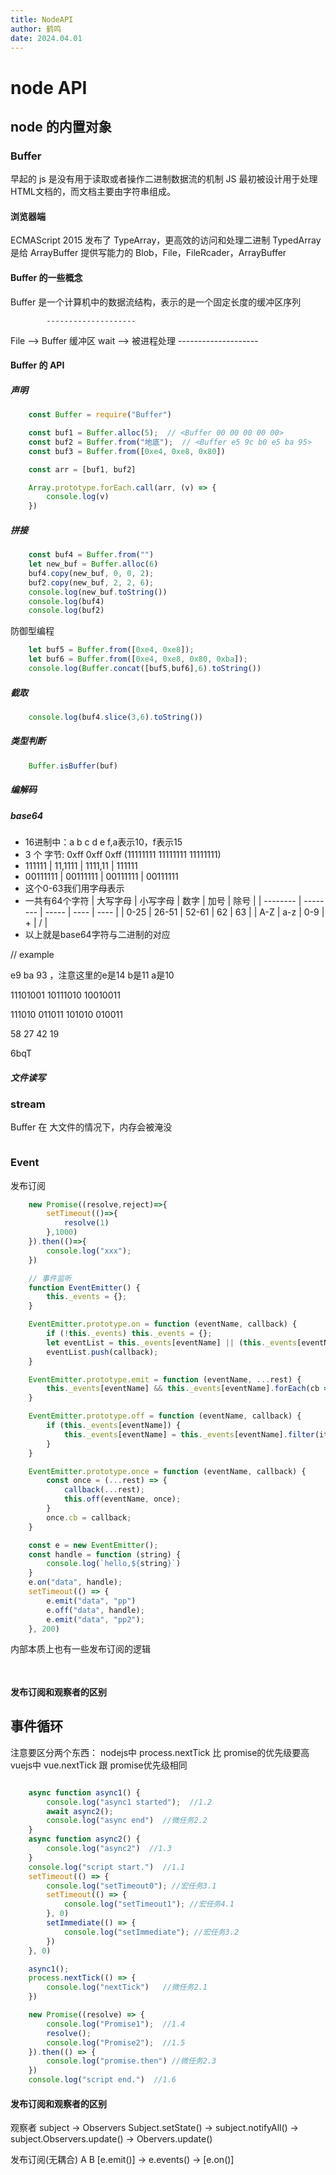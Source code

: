 ```yaml
---
title: NodeAPI
author: 鹤鸣
date: 2024.04.01
---
```



# node API

## node 的内置对象

### Buffer

早起的 js 是没有用于读取或者操作二进制数据流的机制
JS 最初被设计用于处理HTML文档的，而文档主要由字符串组成。

#### 浏览器端

ECMAScript 2015 发布了 TypeArray，更高效的访问和处理二进制
TypedArray 是给 ArrayBuffer 提供写能力的
Blob，File，FileRcader，ArrayBuffer

#### Buffer 的一些概念

Buffer 是一个计算机中的数据流结构，表示的是一个固定长度的缓冲区序列

            --------------------
File -->        Buffer 缓冲区        wait --> 被进程处理
            --------------------

#### Buffer 的 API

##### 声明

```js
    const Buffer = require("Buffer")

    const buf1 = Buffer.alloc(5);  // <Buffer 00 00 00 00 00>
    const buf2 = Buffer.from("地底");  // <Buffer e5 9c b0 e5 ba 95>
    const buf3 = Buffer.from([0xe4, 0xe8, 0x80])

    const arr = [buf1, buf2]

    Array.prototype.forEach.call(arr, (v) => {
        console.log(v)
    })
```

##### 拼接

```js
    const buf4 = Buffer.from("")
    let new_buf = Buffer.alloc(6)
    buf4.copy(new_buf, 0, 0, 2);
    buf2.copy(new_buf, 2, 2, 6);
    console.log(new_buf.toString())
    console.log(buf4)
    console.log(buf2)
```

防御型编程

```js
    let buf5 = Buffer.from([0xe4, 0xe8]);
    let buf6 = Buffer.from([0xe4, 0xe8, 0x80, 0xba]);
    console.log(Buffer.concat([buf5,buf6],6).toString())

```

##### 截取

```js
    console.log(buf4.slice(3,6).toString())
```

##### 类型判断

```js
    Buffer.isBuffer(buf)
```

##### 编解码

##### base64

- 16进制中：a b c d e f,a表示10，f表示15
- 3 个 字节:
0xff 0xff 0xff (11111111 11111111 11111111)
- 111111 | 11,1111 | 1111,11 | 111111
- 00111111 | 00111111 | 00111111 | 00111111
- 这个0-63我们用字母表示
- 一共有64个字符
  | 大写字母 | 小写字母 | 数字  | 加号 | 除号 |
  | -------- | -------- | ----- | ---- | ---- |
  | 0-25     | 26-51    | 52-61 | 62   | 63   |
  | A-Z      | a-z      | 0-9   | +    | /    |
- 以上就是base64字符与二进制的对应

// example

e9 ba 93   ，注意这里的e是14 b是11 a是10

11101001 10111010 10010011

111010 011011 101010 010011

58 27 42 19

6bqT

##### 文件读写

### stream

Buffer 在 大文件的情况下，内存会被淹没

```js
```

### Event

发布订阅

```js
    new Promise((resolve,reject)=>{
        setTimeout(()=>{
            resolve(1)
        },1000)
    }).then(()=>{
        console.log("xxx");
    })

    // 事件监听
    function EventEmitter() {
        this._events = {};
    }

    EventEmitter.prototype.on = function (eventName, callback) {
        if (!this._events) this._events = {};
        let eventList = this._events[eventName] || (this._events[eventName] = []);
        eventList.push(callback);
    }

    EventEmitter.prototype.emit = function (eventName, ...rest) {
        this._events[eventName] && this._events[eventName].forEach(cb => cb(...rest))
    }

    EventEmitter.prototype.off = function (eventName, callback) {
        if (this._events[eventName]) {
            this._events[eventName] = this._events[eventName].filter(item => item !== callback && item.cb !== callback)
        }
    }

    EventEmitter.prototype.once = function (eventName, callback) {
        const once = (...rest) => {
            callback(...rest);
            this.off(eventName, once);
        }
        once.cb = callback;
    }

    const e = new EventEmitter();
    const handle = function (string) {
        console.log(`hello,${string}`)
    }
    e.on("data", handle);
    setTimeout(() => {
        e.emit("data", "pp")
        e.off("data", handle);
        e.emit("data", "pp2");
    }, 200)
```

内部本质上也有一些发布订阅的逻辑

```js
   

```

#### 发布订阅和观察者的区别

## 事件循环

注意要区分两个东西：
nodejs中 process.nextTick 比 promise的优先级要高
vuejs中 vue.nextTick 跟 promise优先级相同

```js

    async function async1() {
        console.log("async1 started");  //1.2
        await async2();
        console.log("async end")  //微任务2.2
    }
    async function async2() {
        console.log("async2")  //1.3
    }
    console.log("script start.")  //1.1
    setTimeout(() => {
        console.log("setTimeout0"); //宏任务3.1
        setTimeout(() => {
            console.log("setTimeout1"); //宏任务4.1
        }, 0)
        setImmediate(() => {
            console.log("setImmediate"); //宏任务3.2
        })
    }, 0)

    async1();
    process.nextTick(() => {
        console.log("nextTick")   //微任务2.1
    })

    new Promise((resolve) => {
        console.log("Promise1");  //1.4
        resolve();
        console.log("Promise2");  //1.5
    }).then(() => {
        console.log("promise.then") //微任务2.3
    })
    console.log("script end.")  //1.6

```

#### 发布订阅和观察者的区别

观察者 subject -> Observers
Subject.setState() -> subject.notifyAll() -> subject.Observers.update() -> Obervers.update()

发布订阅(无耦合)
     A                         B
[e.emit()] -> e.events() -> [e.on()]
